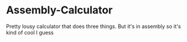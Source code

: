 # Assembly-Calculator
Pretty lousy calculator that does three things. But it's in assembly so it's kind of cool I guess
